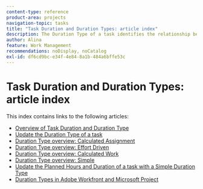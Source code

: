 ```yaml
---
content-type: reference
product-area: projects
navigation-topic: tasks
title: "Task Duration and Duration Types: article index"
description: The Duration Type of a task identifies the relationship between the number of resources assigned to a task, the total effort, and the total Duration of the task. Learn about task Duration and Duration Type in the following articles. 
author: Alina
feature: Work Management
recommendations: noDisplay, noCatalog
exl-id: df6cd9bc-e34f-4e84-8a1b-484a6bffe53c
---
```

# Task Duration and Duration Types: article index

<!-- Audited: 1/2024 -->

This index contains links to the following articles:

* [Overview of Task Duration and Duration Type](../../../manage-work/tasks/taskdurtn/task-duration-and-duration-type.md) 
* [Update the Duration Type of a task](../../../manage-work/tasks/taskdurtn/update-duration-type-of-task.md) 
* [Duration Type overview: Calculated Assignment](../../../manage-work/tasks/taskdurtn/calculated-assignment.md) 
* [Duration Type overview: Effort Driven](../../../manage-work/tasks/taskdurtn/effort-driven.md) 
* [Duration Type overview: Calculated Work](../../../manage-work/tasks/taskdurtn/calculated-work.md) 
* [Duration Type overview: Simple](../../../manage-work/tasks/taskdurtn/simple-duration-type.md) 
* [Update the Planned Hours and Duration of a task with a Simple Duration Type](../../../manage-work/tasks/taskdurtn/update-planned-hours-duration-for-simple-duration-task.md) 
* [Duration Types in Adobe Workfront and Microsoft Project](../../../manage-work/tasks/taskdurtn/workfront-ms-project-duration-types.md)


